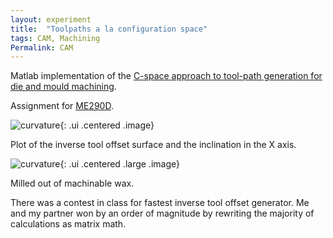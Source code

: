```yaml
---
layout: experiment 
title:  "Toolpaths a la configuration space"
tags: CAM, Machining 
Permalink: CAM 
---
```



Matlab implementation of the [C-space approach to tool-path generation for die and mould machining](http://www.sciencedirect.com/science/article/pii/S0010448597000122).
 
Assignment for [ME290D](http://www.me.berkeley.edu/~mcmains/290D/).


![curvature]({{site.url}}/media/inclinationXvsITO.png){: .ui .centered .image}

Plot of the inverse tool offset surface and the inclination in the X axis.

<div class="ui hidden divider"></div>

![curvature]({{site.url}}/media/mill.jpg){: .ui .centered .large .image}

Milled out of machinable wax.




There was a contest in class for fastest inverse tool offset generator. Me and my partner won by an order of magnitude by rewriting the majority of calculations as matrix math.


